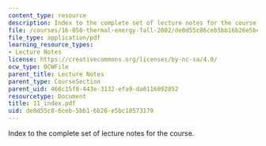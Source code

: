 ```yaml
---
content_type: resource
description: Index to the complete set of lecture notes for the course.
file: /courses/16-050-thermal-energy-fall-2002/de0d55c86ceb5bb16b26e5bc10573179_11_index.pdf
file_type: application/pdf
learning_resource_types:
- Lecture Notes
license: https://creativecommons.org/licenses/by-nc-sa/4.0/
ocw_type: OCWFile
parent_title: Lecture Notes
parent_type: CourseSection
parent_uid: 466c15f8-443e-3132-efa9-da0116092852
resourcetype: Document
title: 11_index.pdf
uid: de0d55c8-6ceb-5bb1-6b26-e5bc10573179
---
```

Index to the complete set of lecture notes for the course.